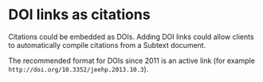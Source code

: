 # DOI links as citations

Citations could be embedded as DOIs. Adding DOI links could allow clients to automatically compile citations from a Subtext document.

The recommended format for DOIs since 2011 is an active link (for example `http://doi.org/10.3352/jeehp.2013.10.3`).
